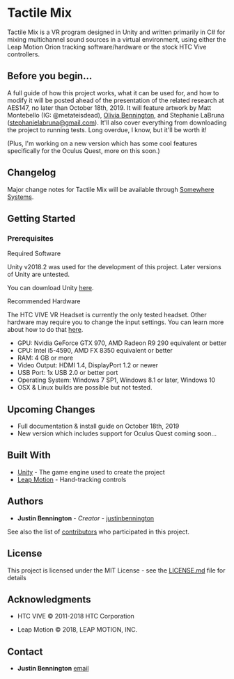# Tactile Mix

Tactile Mix is a VR program designed in Unity and written primarily in C# for mixing multichannel sound sources in a virtual environment, using either the Leap Motion Orion tracking software/hardware or the stock HTC Vive controllers.

## Before you begin...

A full guide of how this project works, what it can be used for, and how to modify it will be posted ahead of the presentation of the related research at AES147, no later than October 18th, 2019. It will feature artwork by Matt Montebello (IG: @metateisdead), [Olivia Bennington](https://ob.style), and Stephanie LaBruna (stephanielabruna@gmail.com). It'll also cover everything from downloading the project to running tests. Long overdue, I know, but it'll be worth it!

(Plus, I'm working on a new version which has some cool features specifically for the Oculus Quest, more on this soon.)

## Changelog

Major change notes for Tactile Mix will be available through [Somewhere Systems](https://somewhere.systems/).

## Getting Started

### Prerequisites
Required Software

Unity v2018.2 was used for the development of this project. Later versions of Unity are untested.

You can download Unity [here](https://unity3d.com/get-unity/download).

Recommended Hardware

The HTC VIVE VR Headset is currently the only tested headset. Other hardware may require you to change the input settings. You can learn more about how to do that [here](https://docs.unity3d.com/Manual/class-PlayerSettings.html).

* GPU: Nvidia GeForce GTX 970, AMD Radeon R9 290 equivalent or better
* CPU: Intel i5-4590, AMD FX 8350 equivalent or better
* RAM: 4 GB or more
* Video Output: HDMI 1.4, DisplayPort 1.2 or newer
* USB Port: 1x USB 2.0 or better port
* Operating System: Windows 7 SP1, Windows 8.1 or later, Windows 10
* OSX & Linux builds are possible but not tested.

## Upcoming Changes

* Full documentation & install guide on October 18th, 2019
* New version which includes support for Oculus Quest coming soon...

## Built With

* [Unity](http://www.dropwizard.io/1.0.2/docs/) - The game engine used to create the project
* [Leap Motion](https://maven.apache.org/) - Hand-tracking controls

## Authors

* **Justin Bennington** - *Creator* - [justinbennington](https://github.com/justinbennington)

See also the list of [contributors](https://github.com/tactile-mix/contributors) who participated in this project.

## License

This project is licensed under the MIT License - see the [LICENSE.md](LICENSE.md) file for details

## Acknowledgments

* HTC VIVE © 2011-2018 HTC Corporation  

* Leap Motion © 2018, LEAP MOTION, INC.  

## Contact

* **Justin Bennington** [email](justin@somewhere.systems)

